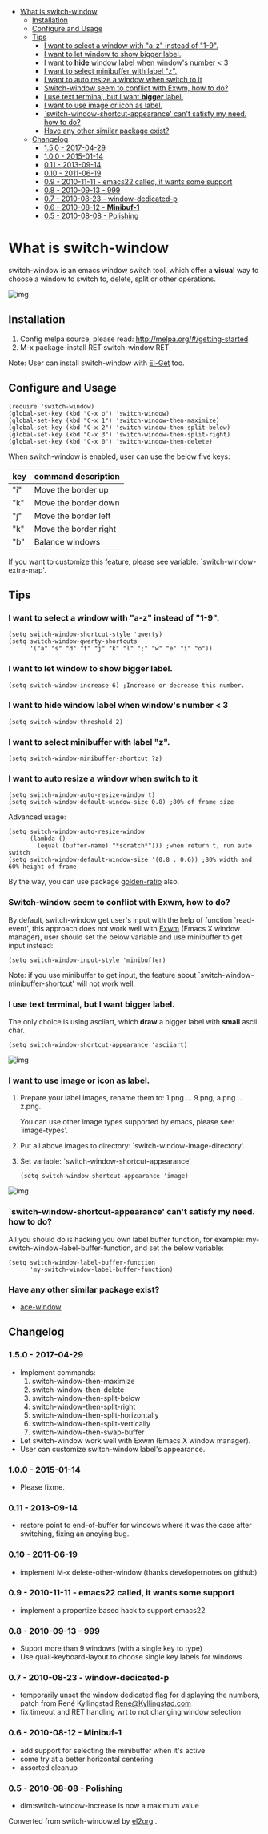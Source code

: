 - [What is switch-window](#org70e3445)
  - [Installation](#org29f569a)
  - [Configure and Usage](#orgf2331b8)
  - [Tips](#org18db2bc)
    - [I want to select a window with "a-z" instead of "1-9".](#org63de3f4)
    - [I want to let window to show bigger label.](#org9f6ff58)
    - [I want to **hide** window label when window's number < 3](#orgf648e90)
    - [I want to select minibuffer with label "z".](#orgf4f0054)
    - [I want to auto resize a window when switch to it](#orgd316a14)
    - [Switch-window seem to conflict with Exwm, how to do?](#orgc55c056)
    - [I use text terminal, but I want **bigger** label.](#org6d8e15f)
    - [I want to use image or icon as label.](#org7426091)
    - [\`switch-window-shortcut-appearance' can't satisfy my need. how to do?](#orgb0b3b45)
    - [Have any other similar package exist?](#orgdc6b655)
  - [Changelog](#org15c75ea)
    - [1.5.0 - 2017-04-29](#orgd87b6c2)
    - [1.0.0 - 2015-01-14](#org9120a2a)
    - [0.11 - 2013-09-14](#orgcfef3eb)
    - [0.10 - 2011-06-19](#orgd74e7fe)
    - [0.9 - 2010-11-11 - emacs22 called, it wants some support](#org37cc114)
    - [0.8 - 2010-09-13 - 999](#orgce69bee)
    - [0.7 - 2010-08-23 - window-dedicated-p](#org868e6ee)
    - [0.6 - 2010-08-12 - **Minibuf-1**](#org3f9689b)
    - [0.5 - 2010-08-08 - Polishing](#orga93a788)


<a id="org70e3445"></a>

# What is switch-window

switch-window is an emacs window switch tool, which offer a **visual** way to choose a window to switch to, delete, split or other operations.

![img](./snapshots/switch-window.png)


<a id="org29f569a"></a>

## Installation

1.  Config melpa source, please read: <http://melpa.org/#/getting-started>
2.  M-x package-install RET switch-window RET

Note: User can install switch-window with [El-Get](http://github.com/dimitri/el-get) too.


<a id="orgf2331b8"></a>

## Configure and Usage

    (require 'switch-window)
    (global-set-key (kbd "C-x o") 'switch-window)
    (global-set-key (kbd "C-x 1") 'switch-window-then-maximize)
    (global-set-key (kbd "C-x 2") 'switch-window-then-split-below)
    (global-set-key (kbd "C-x 3") 'switch-window-then-split-right)
    (global-set-key (kbd "C-x 0") 'switch-window-then-delete)

When switch-window is enabled, user can use the below five keys:

| key | command description   |
|--- |--------------------- |
| "i" | Move the border up    |
| "k" | Move the border down  |
| "j" | Move the border left  |
| "k" | Move the border right |
| "b" | Balance windows       |

If you want to customize this feature, please see variable: \`switch-window-extra-map'.


<a id="org18db2bc"></a>

## Tips


<a id="org63de3f4"></a>

### I want to select a window with "a-z" instead of "1-9".

    (setq switch-window-shortcut-style 'qwerty)
    (setq switch-window-qwerty-shortcuts
          '("a" "s" "d" "f" "j" "k" "l" ";" "w" "e" "i" "o"))


<a id="org9f6ff58"></a>

### I want to let window to show bigger label.

    (setq switch-window-increase 6) ;Increase or decrease this number.


<a id="orgf648e90"></a>

### I want to **hide** window label when window's number < 3

    (setq switch-window-threshold 2)


<a id="orgf4f0054"></a>

### I want to select minibuffer with label "z".

    (setq switch-window-minibuffer-shortcut ?z)


<a id="orgd316a14"></a>

### I want to auto resize a window when switch to it

    (setq switch-window-auto-resize-window t)
    (setq switch-window-default-window-size 0.8) ;80% of frame size

Advanced usage:

    (setq switch-window-auto-resize-window
          (lambda ()
            (equal (buffer-name) "*scratch*"))) ;when return t, run auto switch
    (setq switch-window-default-window-size '(0.8 . 0.6)) ;80% width and 60% height of frame

By the way, you can use package [golden-ratio](https://github.com/roman/golden-ratio.el) also.


<a id="orgc55c056"></a>

### Switch-window seem to conflict with Exwm, how to do?

By default, switch-window get user's input with the help of function \`read-event', this approach does not work well with [Exwm](https://github.com/ch11ng/exwm) (Emacs X window manager), user should set the below variable and use minibuffer to get input instead:

    (setq switch-window-input-style 'minibuffer)

Note: if you use minibuffer to get input, the feature about \`switch-window-minibuffer-shortcut' will not work well.


<a id="org6d8e15f"></a>

### I use text terminal, but I want **bigger** label.

The only choice is using asciiart, which **draw** a bigger label with **small** ascii char.

    (setq switch-window-shortcut-appearance 'asciiart)

![img](./snapshots/switch-window-3.png)


<a id="org7426091"></a>

### I want to use image or icon as label.

1.  Prepare your label images, rename them to: 1.png &#x2026; 9.png, a.png &#x2026; z.png.

    You can use other image types supported by emacs, please see: \`image-types'.
2.  Put all above images to directory: \`switch-window-image-directory'.
3.  Set variable: \`switch-window-shortcut-appearance'

        (setq switch-window-shortcut-appearance 'image)

![img](./snapshots/switch-window-2.png)


<a id="orgb0b3b45"></a>

### \`switch-window-shortcut-appearance' can't satisfy my need. how to do?

All you should do is hacking you own label buffer function, for example: my-switch-window-label-buffer-function, and set the below variable:

    (setq switch-window-label-buffer-function
          'my-switch-window-label-buffer-function)


<a id="orgdc6b655"></a>

### Have any other similar package exist?

-   [ace-window](https://github.com/abo-abo/ace-window)


<a id="org15c75ea"></a>

## Changelog


<a id="orgd87b6c2"></a>

### 1.5.0 - 2017-04-29

-   Implement commands:
    1.  switch-window-then-maximize
    2.  switch-window-then-delete
    3.  switch-window-then-split-below
    4.  switch-window-then-split-right
    5.  switch-window-then-split-horizontally
    6.  switch-window-then-split-vertically
    7.  switch-window-then-swap-buffer
-   Let switch-window work well with Exwm (Emacs X window manager).
-   User can customize switch-window label's appearance.


<a id="org9120a2a"></a>

### 1.0.0 - 2015-01-14

-   Please fixme.


<a id="orgcfef3eb"></a>

### 0.11 - 2013-09-14

-   restore point to end-of-buffer for windows where it was the case after switching, fixing an anoying bug.


<a id="orgd74e7fe"></a>

### 0.10 - 2011-06-19

-   implement M-x delete-other-window (thanks developernotes on github)


<a id="org37cc114"></a>

### 0.9 - 2010-11-11 - emacs22 called, it wants some support

-   implement a propertize based hack to support emacs22


<a id="orgce69bee"></a>

### 0.8 - 2010-09-13 - 999

-   Suport more than 9 windows (with a single key to type)
-   Use quail-keyboard-layout to choose single key labels for windows


<a id="org868e6ee"></a>

### 0.7 - 2010-08-23 - window-dedicated-p

-   temporarily unset the window dedicated flag for displaying the numbers, patch from René Kyllingstad <Rene@Kyllingstad.com>
-   fix timeout and RET handling wrt to not changing window selection


<a id="org3f9689b"></a>

### 0.6 - 2010-08-12 - **Minibuf-1**

-   add support for selecting the minibuffer when it's active
-   some try at a better horizontal centering
-   assorted cleanup


<a id="orga93a788"></a>

### 0.5 - 2010-08-08 - Polishing

-   dim:switch-window-increase is now a maximum value


Converted from switch-window.el by [el2org](https://github.com/tumashu/el2org) .